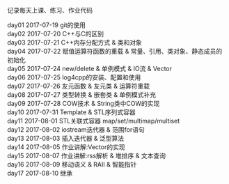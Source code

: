 记录每天上课、练习、作业代码

day01 2017-07-19 git的使用   
day02 2017-07-20 C++与C的区别   
day03 2017-07-21 C++内存分配方式 & 类和对象   
day04 2017-07-22 赋值运算符函数的重载 & 常量、引用、类对象、静态成员的初始化  
day05 2017-07-24 new/delete & 单例模式 & IO流 & Vector   
day06 2017-07-25 log4cpp的安装、配置和使用    
day07 2017-07-26 友元函数 & 友元类 & 运算符重载   
day08 2017-07-27 类型转换 & 嵌套类 & 单例模式补充   
day09 2017-07-28 COW技术 & String类中COW的实现   
day10 2017-07-31 Template & STL序列式容器      
day11 2017-08-01 STL关联式容器 map/set/multimap/multiset   
day12 2017-08-02 iostream迭代器 & 范围for语句      
day13 2017-08-03 插入迭代器 & 泛型算法     
day14 2017-08-05 作业讲解:Vector的实现      
day15 2017-08-07 作业讲解:rss解析 & 堆排序 & 文本查询       
day16 2017-08-09 移动语义 & RAII & 智能指针      
day17 2017-08-10 继承          
